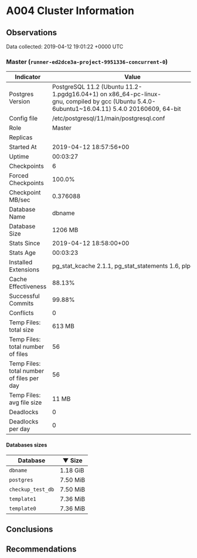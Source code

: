 # A004 Cluster Information #

## Observations ##
Data collected: 2019-04-12 19:01:22 +0000 UTC  



### Master (`runner-ed2dce3a-project-9951336-concurrent-0`) ###

| Indicator | Value |
|-----------|-------|
| Postgres Version | PostgreSQL&nbsp;11.2&nbsp;(Ubuntu&nbsp;11.2-1.pgdg16.04+1)&nbsp;on&nbsp;x86_64-pc-linux-gnu,&nbsp;compiled&nbsp;by&nbsp;gcc&nbsp;(Ubuntu&nbsp;5.4.0-6ubuntu1~16.04.11)&nbsp;5.4.0&nbsp;20160609,&nbsp;64-bit |
| Config file | /etc/postgresql/11/main/postgresql.conf |
| Role | Master |
| Replicas |  |
| Started At | 2019-04-12&nbsp;18:57:56+00 |
| Uptime | 00:03:27 |
| Checkpoints | 6 |
| Forced Checkpoints | 100.0% |
| Checkpoint MB/sec | 0.376088 |
| Database Name | dbname |
| Database Size | 1206&nbsp;MB |
| Stats Since | 2019-04-12&nbsp;18:58:00+00 |
| Stats Age | 00:03:23 |
| Installed Extensions | pg_stat_kcache&nbsp;2.1.1,&nbsp;pg_stat_statements&nbsp;1.6,&nbsp;plpgsql&nbsp;1.0 |
| Cache Effectiveness | 88.13% |
| Successful Commits | 99.88% |
| Conflicts | 0 |
| Temp Files: total size | 613&nbsp;MB |
| Temp Files: total number of files | 56 |
| Temp Files: total number of files per day | 56 |
| Temp Files: avg file size | 11&nbsp;MB |
| Deadlocks | 0 |
| Deadlocks per day | 0 |

#### Databases sizes ####
| Database | &#9660;&nbsp;Size |
|---------|------|
| `dbname` | 1.18&nbsp;GiB |
| `postgres` | 7.50&nbsp;MiB |
| `checkup_test_db` | 7.50&nbsp;MiB |
| `template1` | 7.36&nbsp;MiB |
| `template0` | 7.36&nbsp;MiB |


## Conclusions ##


## Recommendations ##

